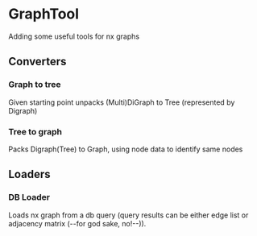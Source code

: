 # GraphTool

Adding some useful tools for nx graphs

## Converters

### Graph to tree
Given starting point unpacks (Multi)DiGraph to Tree (represented by Digraph)

### Tree to graph
Packs Digraph(Tree) to Graph, using node data to identify same nodes

## Loaders

### DB Loader
Loads nx graph from a db query (query results can be either edge list or adjacency matrix (--for god sake, no!--)). 